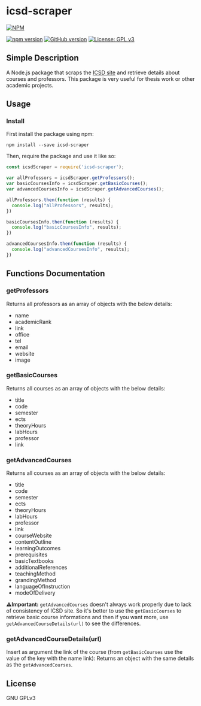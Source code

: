 # icsd-scraper
[![NPM](https://nodei.co/npm/icsd-scraper.png)](https://nodei.co/npm/icsd-scraper/)

[![npm version](https://badge.fury.io/js/icsd-scraper.svg)](https://badge.fury.io/js/icsd-scraper)
[![GitHub version](https://badge.fury.io/gh/yannisalexiou%2Ficsd-scraper.svg)](https://badge.fury.io/gh/yannisalexiou%2Ficsd-scraper)
[![License: GPL v3](https://img.shields.io/badge/License-GPL%20v3-blue.svg)](https://www.gnu.org/licenses/gpl-3.0)

## Simple Description
A Node.js package that scraps the [ICSD site](http://www.icsd.aegean.gr/icsd/) and retrieve details about courses and professors.
This package is very useful for thesis work or other academic projects.

## Usage

### Install
First install the package using npm:
```
npm install --save icsd-scraper
```
Then, require the package and use it like so:
```javascript
const icsdScraper = require('icsd-scraper');

var allProfessors = icsdScraper.getProfessors();
var basicCoursesInfo = icsdScraper.getBasicCourses();
var advancedCoursesInfo = icsdScraper.getAdvancedCourses();

allProfessors.then(function (results) {
  console.log("allProfessors", results);
})

basicCoursesInfo.then(function (results) {
  console.log("basicCoursesInfo", results);
})

advancedCoursesInfo.then(function (results) {
  console.log("advancedCoursesInfo", results);
})
```
## Functions Documentation
### getProfessors
Returns all professors as an array of objects with the below details:
* name
* academicRank
* link
* office
* tel
* email
* website
* image

### getBasicCourses
Returns all courses as an array of objects with the below details:
* title
* code
* semester
* ects
* theoryHours
* labHours
* professor
* link

### getAdvancedCourses
Returns all courses as an array of objects with the below details:
* title
* code
* semester
* ects
* theoryHours
* labHours
* professor
* link
* courseWebsite
* contentOutline
* learningOutcomes
* prerequisites
* basicTextbooks
* additionalReferences
* teachingMethod
* grandingMethod
* languageOfInstruction
* modeOfDelivery

**⚠️Ιmportant:** `getAdvancedCourses` doesn't always work properly due to lack of consistency of ICSD site. So it's better to use the `getBasicCourses` to retrieve basic course informations and then if you want more, use `getAdvancedCourseDetails(url)` to see the differences.

### getAdvancedCourseDetails(url)
Insert as argument the link of the course (from `getBasicCourses` use the value of the key with the name link):
Returns an object with the same details as the `getAdvancedCourses`.

## License
GNU GPLv3
